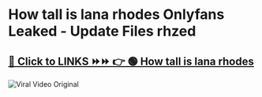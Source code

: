 
 # How tall is lana rhodes Onlyfans Leaked - Update Files rhzed

## <h2><a href="https://clipsfans.com/How_tall_is_lana_rhodes&ref=git">🔗 Click to LINKS ⏩⏩ 👉 🟢 How tall is lana rhodes </a></h2>

<a href="https://clipsfans.com/How_tall_is_lana_rhodes&ref=git" rel="nofollow" data-target="animated-image.originalLink"><img src="https://i.ibb.co.com/xMMVF88/686577567.gif" alt="Viral Video Original" style="max-width: 100%; display: inline-block;" data-target="animated-image.originalImage"></a>


